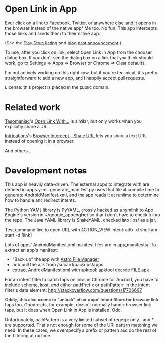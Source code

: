 Open Link in App
================

Ever click on a link to Facebook, Twitter, or anywhere else, and it opens in the
browser instead of the native app? Me too. No fun. This app intercepts those
links and sends them to their native app.

(See the
[Play Store listing](https://play.google.com/store/apps/details?id=org.snarfed.android.openinapp)
and [blog post announcement](http://snarfed.org/2013-07-16_open-link-in-app).)

To use, after you click on link, select Open Link in App from the chooser dialog
box. If you don't see the dialog box on a link that you think should work, go to
Settings => Apps => Browser or Chrome => Clear defaults.

I'm not actively working on this right now, but if you're technical, it's pretty
straightforward to add a new app, and I happily accept pull requests.

License: this project is placed in the public domain.


Related work
===
[Tasomaniac](http://www.tasomaniac.com)'s
[Open Link With...](https://play.google.com/store/apps/details?id=com.tasomaniac.openwith)
is similar, but only works when you explicitly share a URL.

[Intrications](http://www.intrications.com)'s
[Browser Intercept - Share URL](https://play.google.com/store/apps/details?id=com.intrications.android.sharebrowser)
lets you share a text URL instead of opening it in a browser.

And others...


Development notes
===

This app is heavily data-driven. The external apps to integrate with are defined
in apps.yaml. generate_manifest.py uses that file at compile time to generate
AndroidManifest.xml, and the app reads it at runtime to determine how to handle
and redirect intents.

The Python YAML library is PyYAML, grossly hacked as a symlink to App Engine's
version in ~/google_appengine/ so that I don't have to check it into the repo.
The Java YAML library is SnakeYAML, checked into libs/ as a jar.

Test command line to open URL with ACTION_VIEW intent:
adb -d shell am start -d [link]

Lots of apps' AndroidManifest.xml manifest files are in app_manifests/.
To extract an app's manifest:
- "Back up" the app with
  [Astro File Manager](https://play.google.com/store/apps/details?id=com.metago.astro)
- adb pull the apk from /sdcard/backups/apps
- extract AndroidManifest.xml with
  [apktool](http://code.google.com/p/android-apktool/): apktool decode FILE.apk

For an intent filter to catch taps on links in Chrome for Android, you have to
include scheme, host, *and* either pathPrefix or pathPattern in the intent
filter's data element: http://stackoverflow.com/questions/17706667

Oddly, this also seems to "unlock" other apps' intent filters for browser link
taps too. Goodreads, for example, doesn't normally handle browser link taps, but
it does when Open Link in App is installed. Odd.

Unfortunately, pathPattern is a very limited subset of regexp: only . and * are
supported. That's not enough for some of the URI pattern matching we need. In
these cases, we overspecify a prefix or pattern and do the rest of the filtering
at runtime.
